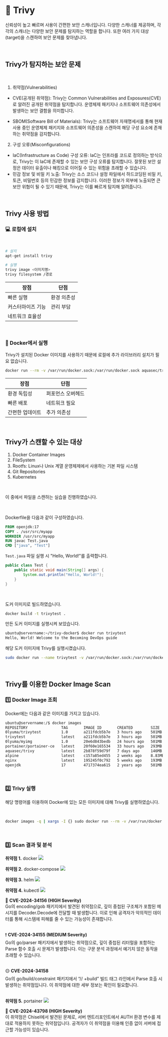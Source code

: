 # 📇 Trivy
신뢰성이 높고 빠르며 사용이 간편한 보안 스캐너입니다. 다양한 스캐너를 제공하며, 각각의 스캐너는 다양한 보안 문제를 탐지하는 역할을 합니다. 또한 여러 가지 대상(target)을 스캔하여 보안 문제를 찾아냅니다.

<br>

## Trivy가 탐지하는 보안 문제
<br>

1. 취약점(Vulnerabilities)

- CVE(공개된 취약점): Trivy는 Common Vulnerabilities and Exposures(CVE)로 알려진 공개된 취약점을 탐지합니다. 운영체제 패키지나 소프트웨어 의존성에서 발생하는 보안 결함을 의미합니다.

- SBOM(Software Bill of Materials): Trivy는 소프트웨어 자재명세서를 통해 현재 사용 중인 운영체제 패키지와 소프트웨어 의존성을 스캔하여 해당 구성 요소에 존재하는 취약점을 감지합니다.

2. 구성 오류(Misconfigurations)

- IaC(Infrastructure as Code) 구성 오류: IaC는 인프라를 코드로 정의하는 방식으로, Trivy는 이 IaC에 존재할 수 있는 보안 구성 오류를 탐지합니다. 잘못된 보안 설정은 데이터 유출이나 해킹으로 이어질 수 있는 위험을 초래할 수 있습니다.
- 민감 정보 및 비밀 키 노출: Trivy는 소스 코드나 설정 파일에서 하드코딩된 비밀 키, 토큰, 비밀번호 등의 민감한 정보를 감지합니다. 이러한 정보가 외부에 노출되면 큰 보안 위협이 될 수 있기 때문에, Trivy는 이를 빠르게 탐지해 알려줍니다.  

<br>

## Trivy 사용 방법

### 💻 로컬에 설치

<br>

```bash
# 설치
apt-get install trivy

# 실행
trivy image <이미지명>
trivy filesystem /경로
```

| **장점**        | **단점**            |
|-----------------|---------------------|
| 빠른 실행       | 환경 의존성          |
| 커스터마이즈 기능 | 관리 부담           |
| 네트워크 효율성 |                     |
<br>

### 🐳 Docker에서 실행

Trivy가 설치된 Docker 이미지를 사용하기 때문에 로컬에 추가 라이브러리 설치가 필요 없습니다.
<br>

```bash
docker run --rm -v /var/run/docker.sock:/var/run/docker.sock aquasec/trivy image <이미지명>
```

| **장점**        | **단점**            |
|-----------------|---------------------|
| 환경 독립성     | 퍼포먼스 오버헤드    |
| 빠른 배포       | 네트워크 필요        |
| 간편한 업데이트 | 추가 의존성          |
<br>

## Trivy가 스캔할 수 있는 대상

1. Docker Container Images
2. FileSystem
3. Rootfs: Linux나 Unix 계열 운영체제에서 사용하는 기본 파일 시스템
4. Git Repositories
5. Kubernetes

<br>

이 중에서 파일을 스캔하는 실습을 진행하였습니다.

<br>

Dockerfile을 다음과 같이 구성하였습니다.
```dockerfile
FROM openjdk:17
COPY . /usr/src/myapp
WORKDIR /usr/src/myapp
RUN javac Test.java
CMD ["java", "Test"]
```

`Test.java` 파일 실행 시 "Hello, World!"를 출력합니다.
```java
public class Test {
    public static void main(String[] args) {
        System.out.println("Hello, World!");
    }
}
```

<br>

도커 이미지로 빌드하였습니다.
```bash
docker build -t trivytest .
```

만든 도커 이미지를 실행시켜 보았습니다.
```bash
ubuntu@servername:~/trivy-docker$ docker run trivytest
Hello, World! Welcome to the Becoming DevOps guide
```

해당 도커 이미지에 Trivy를 실행시켰습니다.
```bash
sudo docker run --name trivytest -v /var/run/docker.sock:/var/run/docker.sock aquasec/trivy image trivytest
```

<br>

## Trivy를 이용한 Docker Image Scan

### 1️⃣ Docker Image 조회

Docker에는 다음과 같은 이미지를 가지고 있습니다.
```bash
ubuntu@servername:/$ docker images
REPOSITORY               TAG       IMAGE ID       CREATED        SIZE
0lyuma/trivytest         1.0       a211fdcb5b7e   3 hours ago    501MB
trivytest                latest    a211fdcb5b7e   3 hours ago    501MB
0lyuma/myimg             1.0       20e6d843bedb   24 hours ago   501MB
portainer/portainer-ce   latest    20f60e165534   33 hours ago   293MB
aquasec/trivy            latest    2b878f59d79f   7 days ago     146MB
alpine                   latest    c157a85ed455   2 weeks ago    8.83MB
nginx                    latest    195245f0c792   5 weeks ago    193MB
openjdk                  17        4717374ea615   2 years ago    501MB
```
<br>

### 2️⃣ Trivy 실행
해당 명령어를 이용하여 Docker에 있는 모든 이미지에 대해 Trivy를 실행하였습니다.

<br>

```bash
docker images -q | xargs -I {} sudo docker run --rm -v /var/run/docker.sock:/var/run/docker.sock aquasec/trivy image {}
```
<br>

### 3️⃣ Scan 결과 및 분석

**취약점 1.** docker 
<img src="result1.png" />

**취약점 2.** docker-compose
<img src="result2.png" />

**취약점 3.** helm
<img src="result3.png" />

**취약점 4.** kubectl
<img src="result4.png" />

🚨 __CVE-2024-34156 (HIGH Severity)__  
Go의 encoding/gob 패키지에서 발견된 취약점으로, 깊이 중첩된 구조체가 포함된 메시지를 Decoder.Decode에 전달할 때 발생합니다. 이로 인해 공격자가 악의적인 데이터를 통해 시스템에 피해를 줄 수 있는 가능성이 존재합니다.  
<br>

❗️ __CVE-2024-34155 (MEDIUM Severity)__  
Go의 go/parser 패키지에서 발생하는 취약점으로, 깊이 중첩된 리터럴을 포함하는 Parse 함수 호출 시 문제가 발생합니다. 이는 구문 분석 과정에서 예기치 않은 동작을 초래할 수 있습니다.  
<br>

🟡 __CVE-2024-34158__  
Go의 go/build/constraint 패키지에서 “// +build” 빌드 태그 라인에서 Parse 호출 시 발생하는 취약점입니다. 이 취약점에 대한 세부 정보는 확인이 필요합니다.  
<br>

**취약점 5.** portainer
<img src="result5.png" />

🚨 __CVE-2024-43798 (HIGH Severity)__  
이 취약점은 Chisel에서 발견된 문제로, 서버 엔트리포인트에서 AUTH 환경 변수를 제대로 적용하지 못하는 취약점입니다. 공격자가 이 취약점을 이용해 인증 없이 서버에 접근할 가능성이 있습니다.  
<br>